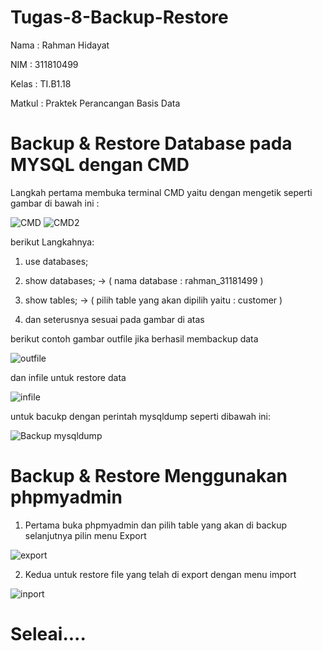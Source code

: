 # Tugas-8-Backup-Restore
Nama    : Rahman Hidayat

NIM     : 311810499

Kelas   : TI.B1.18

Matkul  : Praktek Perancangan Basis Data

# Backup & Restore Database pada MYSQL dengan CMD

Langkah pertama membuka terminal CMD yaitu dengan mengetik seperti gambar di bawah ini :

![CMD](https://user-images.githubusercontent.com/46746119/121800728-5d1d8900-cbe8-11eb-98ca-fa815c3b25d0.png)
![CMD2](https://user-images.githubusercontent.com/46746119/121800729-60187980-cbe8-11eb-8539-ae53dea39d5b.png)

berikut Langkahnya:

1. use databases;
 
2. show databases; -> ( nama database : rahman_31181499 )
 
3. show tables; -> ( pilih table yang akan dipilih yaitu : customer )

4. dan seterusnya sesuai pada gambar di atas

berikut contoh gambar outfile jika berhasil membackup data

![outfile](https://user-images.githubusercontent.com/46746119/121800721-555de480-cbe8-11eb-8b38-8600a9548744.png)

dan infile untuk restore data

![infile](https://user-images.githubusercontent.com/46746119/121800707-41b27e00-cbe8-11eb-86db-62da2c30d579.png)

untuk bacukp dengan perintah mysqldump seperti dibawah ini:

![Backup mysqldump](https://user-images.githubusercontent.com/46746119/121800724-5b53c580-cbe8-11eb-8e36-10870baa4240.png)

# Backup & Restore Menggunakan phpmyadmin

1. Pertama buka phpmyadmin dan pilih table yang akan di backup selanjutnya pilin menu Export

![export](https://user-images.githubusercontent.com/46746119/121800701-38291600-cbe8-11eb-9b0a-63f5f7e43f64.png)

2. Kedua untuk restore file yang telah di export dengan menu import

![inport](https://user-images.githubusercontent.com/46746119/121800712-4aa34f80-cbe8-11eb-9055-17312ffa9dc1.png)

# Seleai....
